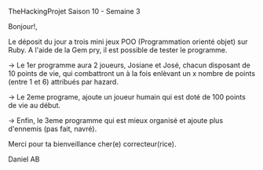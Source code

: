 TheHackingProjet  Saison 10 - Semaine 3

Bonjour!,

Le déposit du jour a trois mini jeux POO (Programmation orienté objet) sur Ruby. A l'aide de la Gem pry, il est possible de tester le programme.

-> Le 1er programme aura 2 joueurs, Josiane et José, chacun disposant de 10 points de vie, qui combattront un à la fois enlèvant un x nombre de points (entre 1 et 6) attribués par hazard.

-> Le 2eme programe, ajoute un joueur humain qui est doté de 100 points de vie au début.

-> Enfin, le 3eme programme qui est mieux organisé et ajoute plus d'ennemis (pas fait, navré).
 
Merci pour ta bienveillance cher(e) correcteur(rice).

Daniel AB